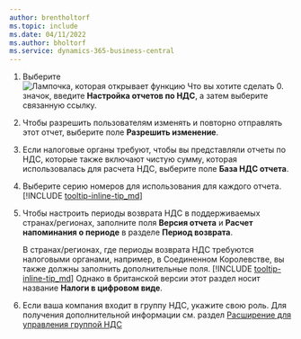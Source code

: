 ```yaml
---
author: brentholtorf
ms.topic: include
ms.date: 04/11/2022
ms.author: bholtorf
ms.service: dynamics-365-business-central
---
```

1. Выберите ![Лампочка, которая открывает функцию Что вы хотите сделать 0.](../media/ui-search/search_small.png "Что вы хотите сделать") значок, введите **Настройка отчетов по НДС**, а затем выберите связанную ссылку.  
2. Чтобы разрешить пользователям изменять и повторно отправлять этот отчет, выберите поле **Разрешить изменение**.  
3. Если налоговые органы требуют, чтобы вы представляли отчеты по НДС, которые также включают чистую сумму, которая использовалась для расчета НДС, выберите поле **База НДС отчета**.  
4. Выберите серию номеров для использования для каждого отчета. [!INCLUDE [tooltip-inline-tip_md](tooltip-inline-tip_md.md)]  
5. Чтобы настроить периоды возврата НДС в поддерживаемых странах/регионах, заполните поля **Версия отчета** и **Расчет напоминания о периоде** в разделе **Период возврата**.  

    В странах/регионах, где периоды возврата НДС требуются налоговыми органами, например, в Соединенном Королевстве, вы также должны заполнить дополнительные поля. [!INCLUDE [tooltip-inline-tip_md](tooltip-inline-tip_md.md)] Однако в британской версии этот раздел носит название **Налоги в цифровом виде**.
6. Если ваша компания входит в группу НДС, укажите свою роль. Для получения дополнительной информации см. раздел [Расширение для управления группой НДС](../ui-extensions-vat-group.md)  
